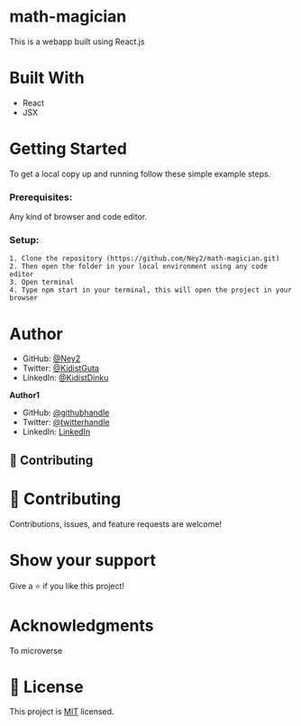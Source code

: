 # math-magician
This is a webapp built using React.js
# Built With
- React
- JSX
# Getting Started

To get a local copy up and running follow these simple example steps.
### Prerequisites:

Any kind of browser and code editor.

### Setup:

    1. Clone the repository (https://github.com/Ney2/math-magician.git)
    2. Then open the folder in your local environment using any code editor
    3. Open terminal
    4. Type npm start in your terminal, this will open the project in your browser

# Author 

- GitHub: [@Ney2](https://github.com/Ney2)
- Twitter: [@KidistGuta](https://twitter.com/GutaKidist)
- LinkedIn: [@KidistDinku](https://www.linkedin.com/in/kidist-guta-014025183/)


 **Author1**

- GitHub: [@githubhandle](https://github.com/eudondian)
- Twitter: [@twitterhandle](https://twitter.com/eudondian)
- LinkedIn: [LinkedIn](https://www.linkedin.com/in/esther-udondian-186849119/)


## 🤝 Contributing
# 🤝 Contributing
Contributions, issues, and feature requests are welcome!

# Show your support
Give a ⭐️ if you like this project!

# Acknowledgments
To microverse
# 📝 License

This project is [MIT](https://github.com/microverseinc/readme-template/blob/master/MIT.md) licensed.
